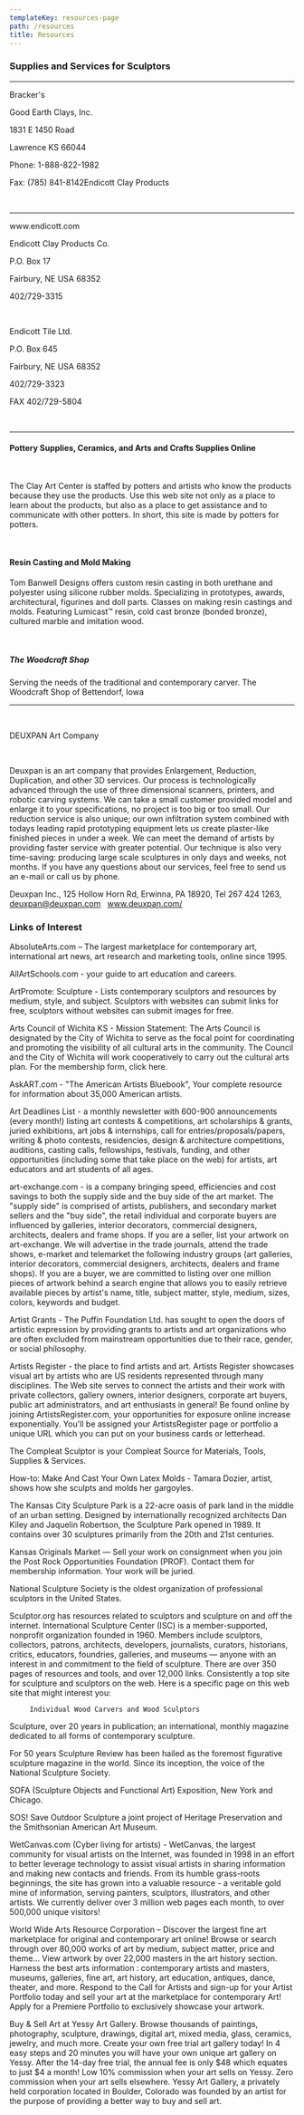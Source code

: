 ```yaml
---
templateKey: resources-page
path: /resources
title: Resources
---
```

<div class="d-flex flex-column">
  <div>
    <h3>Supplies and Services for Sculptors</h3>
    <hr />
    <p>
Bracker's

Good Earth Clays, Inc.

1831 E 1450 Road

Lawrence KS 66044

Phone: 1-888-822-1982

Fax: (785) 841-8142Endicott Clay Products
    </p>

 
<hr />
www.endicott.com

Endicott Clay Products Co.

P.O. Box 17

Fairbury, NE USA 68352

402/729-3315

 

Endicott Tile Ltd.

P.O. Box 645

Fairbury, NE USA 68352

402/729-3323

FAX 402/729-5804

 <hr />

<h4>Pottery Supplies, Ceramics, and Arts and Crafts Supplies Online</h4>

 

The Clay Art Center is staffed by potters and artists who know the products because they use the products. Use this web site not only as a place to learn about the products, but also as a place to get assistance and to communicate with other potters. In short, this site is made by potters for potters.

 

<h4>Resin Casting and Mold Making</h4>
Tom Banwell Designs offers custom resin casting in both urethane and polyester using silicone rubber molds. Specializing in prototypes, awards, architectural, figurines and doll parts. Classes on making resin castings and molds. Featuring Lumicast™ resin, cold cast bronze (bonded bronze), cultured marble and imitation wood.

 

<h5>The Woodcraft Shop</h5>


Serving the needs of the traditional and contemporary carver. The Woodcraft Shop of Bettendorf, Iowa

<hr /> 

DEUXPAN Art Company

 

Deuxpan is an art company that provides Enlargement, Reduction, Duplication, and other 3D services. Our process is technologically advanced through the use of three dimensional scanners, printers, and robotic carving systems. We can take a small customer provided model and enlarge it to your specifications, no project is too big or too small. Our reduction service is also unique; our own infiltration system combined with todays leading rapid prototyping equipment lets us create plaster-like finished pieces in under a week. We can meet the demand of artists by providing faster service with greater potential. Our technique is also very time-saving: producing large scale sculptures in only days and weeks, not months. If you have any questions about our services, feel free to send us an e-mail or call us by phone.

Deuxpan Inc., 125 Hollow Horn Rd, Erwinna, PA 18920, Tel 267 424 1263, deuxpan@deuxpan.com   www.deuxpan.com/
 </div>

<h3>Links of Interest</h3>


AbsoluteArts.com – The largest marketplace for contemporary art, international art news, art research and marketing tools, online since 1995.

 

AllArtSchools.com - your guide to art education and careers.

 

ArtPromote: Sculpture - Lists contemporary sculptors and resources by medium, style, and subject. Sculptors with websites can submit links for free, sculptors without websites can submit images for free.

 

Arts Council of Wichita KS - Mission Statement: The Arts Council is designated by the City of Wichita to serve as the focal point for coordinating and promoting the visibility of all cultural arts in the community. The Council and the City of Wichita will work cooperatively to carry out the cultural arts plan. For the membership form, click here.

 

AskART.com - "The American Artists Bluebook", Your complete resource for information about 35,000 American artists.

 

Art Deadlines List - a monthly newsletter with 600-900 announcements (every month!) listing art contests & competitions, art scholarships & grants, juried exhibitions, art jobs & internships, call for entries/proposals/papers, writing & photo contests, residencies, design & architecture competitions, auditions, casting calls, fellowships, festivals, funding, and other opportunities (including some that take place on the web) for artists, art educators and art students of all ages.

 

art-exchange.com - is a company bringing speed, efficiencies and cost savings to both the supply side and the buy side of the art market. The "supply side" is comprised of artists, publishers, and secondary market sellers and the "buy side", the retail individual and corporate buyers are influenced by galleries, interior decorators, commercial designers, architects, dealers and frame shops. If you are a seller, list your artwork on art-exchange. We will advertise in the trade journals, attend the trade shows, e-market and telemarket the following industry groups (art galleries, interior decorators, commercial designers, architects, dealers and frame shops). If you are a buyer, we are committed to listing over one million pieces of artwork behind a search engine that allows you to easily retrieve available pieces by artist's name, title, subject matter, style, medium, sizes, colors, keywords and budget.

 

Artist Grants - The Puffin Foundation Ltd. has sought to open the doors of artistic expression by providing grants to artists and art organizations who are often excluded from mainstream opportunities due to their race, gender, or social philosophy.

 

Artists Register - the place to find artists and art. Artists Register showcases visual art by artists who are US residents represented through many disciplines. The Web site serves to connect the artists and their work with private collectors, gallery owners, interior designers, corporate art buyers, public art administrators, and art enthusiasts in general! Be found online by joining ArtistsRegister.com, your opportunities for exposure online increase exponentially. You'll be assigned your ArtistsRegister page or portfolio a unique URL which you can put on your business cards or letterhead.

 

The Compleat Sculptor is your Compleat Source for Materials, Tools, Supplies & Services.

 

How-to: Make And Cast Your Own Latex Molds - Tamara Dozier, artist, shows how she sculpts and molds her gargoyles.

 

The Kansas City Sculpture Park is a 22-acre oasis of park land in the middle of an urban setting. Designed by internationally recognized architects Dan Kiley and Jaquelin Robertson, the Sculpture Park opened in 1989. It contains over 30 sculptures primarily from the 20th and 21st centuries.

 

Kansas Originals Market — Sell your work on consignment when you join the Post Rock Opportunities Foundation (PROF). Contact them for membership information. Your work will be juried.

 

National Sculpture Society is the oldest organization of professional sculptors in the United States.

 

Sculptor.org has resources related to sculptors and sculpture on and off the internet. International Sculpture Center (ISC) is a member-supported, nonprofit organization founded in 1960. Members include sculptors, collectors, patrons, architects, developers, journalists, curators, historians, critics, educators, foundries, galleries, and museums — anyone with an interest in and commitment to the field of sculpture. There are over 350 pages of resources and tools, and over 12,000 links. Consistently a top site for sculpture and sculptors on the web. Here is a specific page on this web site that might interest you:

         Individual Wood Carvers and Wood Sculptors

 

Sculpture, over 20 years in publication; an international, monthly magazine dedicated to all forms of contemporary sculpture.

 

For 50 years Sculpture Review has been hailed as the foremost figurative sculpture magazine in the world. Since its inception, the voice of the National Sculpture Society.

 

SOFA (Sculpture Objects and Functional Art) Exposition, New York and Chicago.

 

SOS! Save Outdoor Sculpture a joint project of Heritage Preservation and the Smithsonian American Art Museum.

 

WetCanvas.com (Cyber living for artists) - WetCanvas, the largest community for visual artists on the Internet, was founded in 1998 in an effort to better leverage technology to assist visual artists in sharing information and making new contacts and friends. From its humble grass-roots beginnings, the site has grown into a valuable resource - a veritable gold mine of information, serving painters, sculptors, illustrators, and other artists. We currently deliver over 3 million web pages each month, to over 500,000 unique visitors!

 

World Wide Arts Resource Corporation – Discover the largest fine art marketplace for original and contemporary art online! Browse or search through over 80,000 works of art by medium, subject matter, price and theme... View artwork by over 22,000 masters in the art history section. Harness the best arts information : contemporary artists and masters, museums, galleries, fine art, art history, art education, antiques, dance, theater, and more. Respond to the Call for Artists and sign-up for your Artist Portfolio today and sell your art at the marketplace for contemporary Art! Apply for a Premiere Portfolio to exclusively showcase your artwork.

 

Buy & Sell Art at Yessy Art Gallery. Browse thousands of paintings, photography, sculpture, drawings, digital art, mixed media, glass, ceramics, jewelry, and much more. Create your own free trial art gallery today! In 4 easy steps and 20 minutes you will have your own unique art gallery on Yessy. After the 14-day free trial, the annual fee is only $48 which equates to just $4 a month! Low 10% commission when your art sells on Yessy. Zero commission when your art sells elsewhere. Yessy Art Gallery, a privately held corporation located in Boulder, Colorado was founded by an artist for the purpose of providing a better way to buy and sell art. 
</div>
